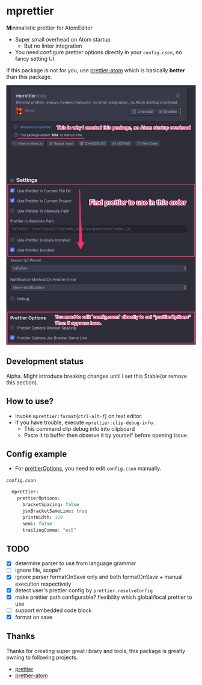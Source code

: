 # mprettier

**M**inimalistic prettier for AtomEditor

- Super small overhead on Atom startup
  - But no linter integration
- You need configure prettier options directly in your `config.cson`, no fancy setting UI.

If this package is not for you, use [prettier-atom](https://atom.io/packages/prettier-atom) which is basically **better** than this package.

![img](https://raw.githubusercontent.com/t9md/t9md/e78ffc752ee2d8534a0584bc55454394476b8fc5/img/mprettier.png)

## Development status

Alpha.
Might introduce breaking changes until I set this Stable(or remove this section).


## How to use?

- Invoke `mprettier:format`(`ctrl-alt-f`) on text editor.
- If you have trouble, execute `mprettier:clip-debug-info`.
  - This command clip debug info into clipboard
  - Paste it to buffer then observe it by yourself before opening issue.

## Config example

- For [prettierOptions](https://prettier.io/docs/en/options.html), you need to edit `config.cson` manually.

`config.cson`

```coffeescript
  mprettier:
    prettierOptions:
      bracketSpacing: false
      jsxBracketSameLine: true
      printWidth: 120
      semi: false
      trailingComma: "es5"
```

## TODO

- [x] determine parser to use from language grammar
- [ ] ignore file, scope?
- [x] ignore parser formatOnSave only and both formatOnSave + manual execution respectively
- [x] detect user's prettier config by `prettier.resolveConfig`
- [x] make prettier path configurable? flexibility which global/local prettier to use
- [ ] support embedded code block
- [x] format on save

## Thanks

Thanks for creating super great library and tools, this package is greatly owning to following projects.

- [prettier](https://github.com/prettier/prettier)
- [prettier-atom](https://atom.io/packages/prettier-atom)

